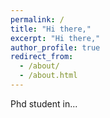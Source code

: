 ```yaml
---
permalink: /
title: "Hi there,"
excerpt: "Hi there,"
author_profile: true
redirect_from: 
  - /about/
  - /about.html
---
```

Phd student in...
